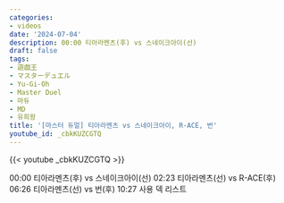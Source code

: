 ```yaml
---
categories:
- videos
date: '2024-07-04'
description: 00:00 티아라멘츠(후) vs 스네이크아이(선)
draft: false
tags:
- 遊戯王
- マスターデュエル
- Yu-Gi-Oh
- Master Duel
- 마듀
- MD
- 유희왕
title: '[마스터 듀얼] 티아라멘츠 vs 스네이크아이, R-ACE, 번'
youtube_id: _cbkKUZCGTQ
---
```



{{< youtube _cbkKUZCGTQ >}}

00:00 티아라멘츠(후) vs 스네이크아이(선)
02:23 티아라멘츠(선) vs R-ACE(후)
06:26 티아라멘츠(선) vs 번(후)
10:27 사용 덱 리스트